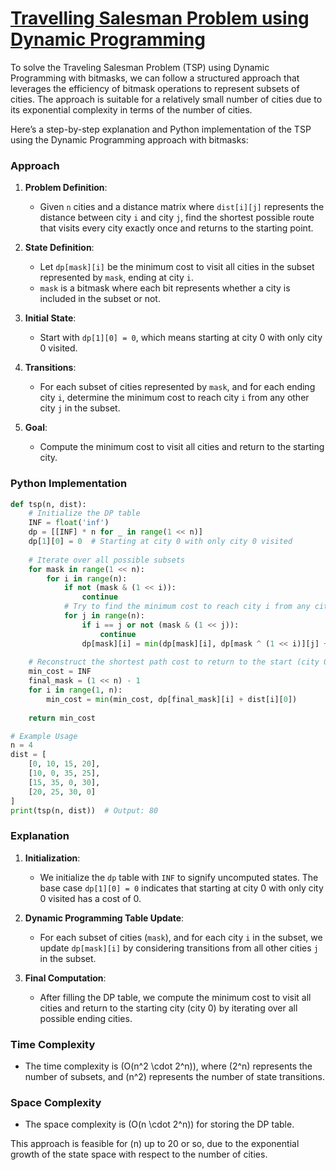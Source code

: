 # [Travelling Salesman Problem using Dynamic Programming](https://www.geeksforgeeks.org/travelling-salesman-problem-using-dynamic-programming/)

To solve the Traveling Salesman Problem (TSP) using Dynamic Programming with bitmasks, we can follow a structured approach that leverages the efficiency of bitmask operations to represent subsets of cities. The approach is suitable for a relatively small number of cities due to its exponential complexity in terms of the number of cities.

Here’s a step-by-step explanation and Python implementation of the TSP using the Dynamic Programming approach with bitmasks:

### Approach

1. **Problem Definition**:
   - Given `n` cities and a distance matrix where `dist[i][j]` represents the distance between city `i` and city `j`, find the shortest possible route that visits every city exactly once and returns to the starting point.

2. **State Definition**:
   - Let `dp[mask][i]` be the minimum cost to visit all cities in the subset represented by `mask`, ending at city `i`.
   - `mask` is a bitmask where each bit represents whether a city is included in the subset or not.

3. **Initial State**:
   - Start with `dp[1][0] = 0`, which means starting at city 0 with only city 0 visited.

4. **Transitions**:
   - For each subset of cities represented by `mask`, and for each ending city `i`, determine the minimum cost to reach city `i` from any other city `j` in the subset.

5. **Goal**:
   - Compute the minimum cost to visit all cities and return to the starting city.

### Python Implementation

```python
def tsp(n, dist):
    # Initialize the DP table
    INF = float('inf')
    dp = [[INF] * n for _ in range(1 << n)]
    dp[1][0] = 0  # Starting at city 0 with only city 0 visited
    
    # Iterate over all possible subsets
    for mask in range(1 << n):
        for i in range(n):
            if not (mask & (1 << i)):
                continue
            # Try to find the minimum cost to reach city i from any city j
            for j in range(n):
                if i == j or not (mask & (1 << j)):
                    continue
                dp[mask][i] = min(dp[mask][i], dp[mask ^ (1 << i)][j] + dist[j][i])
    
    # Reconstruct the shortest path cost to return to the start (city 0)
    min_cost = INF
    final_mask = (1 << n) - 1
    for i in range(1, n):
        min_cost = min(min_cost, dp[final_mask][i] + dist[i][0])
    
    return min_cost

# Example Usage
n = 4
dist = [
    [0, 10, 15, 20],
    [10, 0, 35, 25],
    [15, 35, 0, 30],
    [20, 25, 30, 0]
]
print(tsp(n, dist))  # Output: 80
```

### Explanation

1. **Initialization**:
   - We initialize the `dp` table with `INF` to signify uncomputed states. The base case `dp[1][0] = 0` indicates that starting at city 0 with only city 0 visited has a cost of 0.

2. **Dynamic Programming Table Update**:
   - For each subset of cities (`mask`), and for each city `i` in the subset, we update `dp[mask][i]` by considering transitions from all other cities `j` in the subset.

3. **Final Computation**:
   - After filling the DP table, we compute the minimum cost to visit all cities and return to the starting city (city 0) by iterating over all possible ending cities.

### Time Complexity
- The time complexity is \(O(n^2 \cdot 2^n)\), where \(2^n\) represents the number of subsets, and \(n^2\) represents the number of state transitions.

### Space Complexity
- The space complexity is \(O(n \cdot 2^n)\) for storing the DP table.

This approach is feasible for \(n\) up to 20 or so, due to the exponential growth of the state space with respect to the number of cities.
